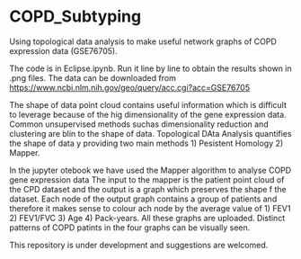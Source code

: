 # COPD_Subtyping
Using topological data analysis to make useful network graphs of COPD expression data (GSE76705).


The code is in Eclipse.ipynb. Run it line by line to obtain the results shown in .png files. 
The data can be downloaded from https://www.ncbi.nlm.nih.gov/geo/query/acc.cgi?acc=GSE76705

The shape of  data point cloud contains useful information which is difficult to leverage because of the hig dimensionality of the gene expression data. Common unsupervised methods suchas dimensionality reduction and clustering are blin to the shape of data. Topological DAta Analysis quantifies the shape of data y providing two main methods 1) Pesistent Homology 2) Mapper. 

In the jupyter otebook we have used the Mapper algorithm to analyse COPD gene expression data The input to the mapper is the patient point cloud of the CPD dataset and the output is a graph which preserves the shape f the dataset. Each node of the output graph contains a group of patients and therefore it makes sense to colour ach node by  the average value of 1) FEV1 2) FEV1/FVC 3) Age 4) Pack-years. All these graphs are uploaded. 
Distinct patterns of COPD patints in the four graphs can be visually  seen. 

This repository is under development and suggestions are welcomed. 
